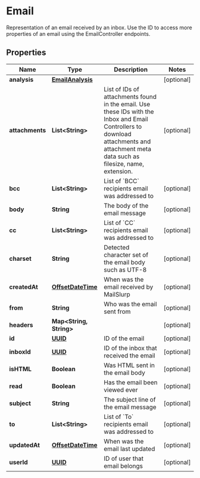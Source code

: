 

# Email

Representation of an email received by an inbox. Use the ID to access more properties of an email using the EmailController endpoints.
## Properties

Name | Type | Description | Notes
------------ | ------------- | ------------- | -------------
**analysis** | [**EmailAnalysis**](EmailAnalysis.md) |  |  [optional]
**attachments** | **List&lt;String&gt;** | List of IDs of attachments found in the email. Use these IDs with the Inbox and Email Controllers to download attachments and attachment meta data such as filesize, name, extension. |  [optional]
**bcc** | **List&lt;String&gt;** | List of &#x60;BCC&#x60; recipients email was addressed to |  [optional]
**body** | **String** | The body of the email message |  [optional]
**cc** | **List&lt;String&gt;** | List of &#x60;CC&#x60; recipients email was addressed to |  [optional]
**charset** | **String** | Detected character set of the email body such as UTF-8 |  [optional]
**createdAt** | [**OffsetDateTime**](OffsetDateTime.md) | When was the email received by MailSlurp |  [optional]
**from** | **String** | Who was the email sent from |  [optional]
**headers** | **Map&lt;String, String&gt;** |  |  [optional]
**id** | [**UUID**](UUID.md) | ID of the email |  [optional]
**inboxId** | [**UUID**](UUID.md) | ID of the inbox that received the email |  [optional]
**isHTML** | **Boolean** | Was HTML sent in the email body |  [optional]
**read** | **Boolean** | Has the email been viewed ever |  [optional]
**subject** | **String** | The subject line of the email message |  [optional]
**to** | **List&lt;String&gt;** | List of &#x60;To&#x60; recipients email was addressed to |  [optional]
**updatedAt** | [**OffsetDateTime**](OffsetDateTime.md) | When was the email last updated |  [optional]
**userId** | [**UUID**](UUID.md) | ID of user that email belongs |  [optional]



